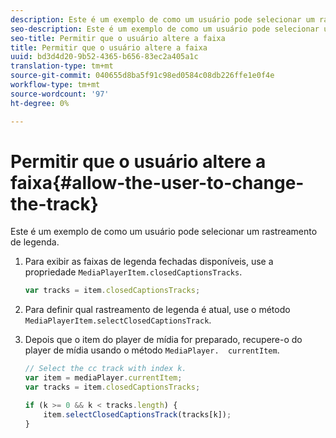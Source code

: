 ```yaml
---
description: Este é um exemplo de como um usuário pode selecionar um rastreamento de legenda.
seo-description: Este é um exemplo de como um usuário pode selecionar um rastreamento de legenda.
seo-title: Permitir que o usuário altere a faixa
title: Permitir que o usuário altere a faixa
uuid: bd3d4d20-9b52-4365-b656-83ec2a405a1c
translation-type: tm+mt
source-git-commit: 040655d8ba5f91c98ed0584c08db226ffe1e0f4e
workflow-type: tm+mt
source-wordcount: '97'
ht-degree: 0%

---
```



# Permitir que o usuário altere a faixa{#allow-the-user-to-change-the-track}

Este é um exemplo de como um usuário pode selecionar um rastreamento de legenda.

1. Para exibir as faixas de legenda fechadas disponíveis, use a propriedade `MediaPlayerItem.closedCaptionsTracks`.

   ```js
   var tracks = item.closedCaptionsTracks;
   ```

1. Para definir qual rastreamento de legenda é atual, use o método `MediaPlayerItem.selectClosedCaptionsTrack`.
1. Depois que o item do player de mídia for preparado, recupere-o do player de mídia usando o método ` MediaPlayer.  currentItem `.

   ```js
   // Select the cc track with index k. 
   var item = mediaPlayer.currentItem;     
   var tracks = item.closedCaptionsTracks; 
   
   if (k >= 0 && k < tracks.length) { 
       item.selectClosedCaptionsTrack(tracks[k]); 
   }
   ```

